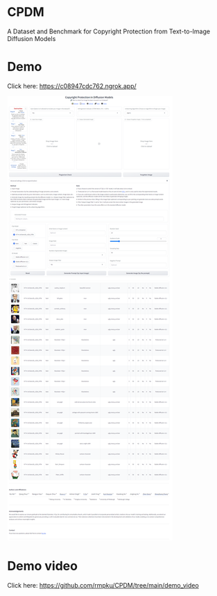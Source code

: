 # CPDM
A Dataset and Benchmark for Copyright Protection from Text-to-Image Diffusion Models

# Demo 
Click here: https://c08947cdc762.ngrok.app/

![Demo](https://github.com/rmpku/CPDM/blob/main/demo.png)

# Demo video
Click here: https://github.com/rmpku/CPDM/tree/main/demo_video
